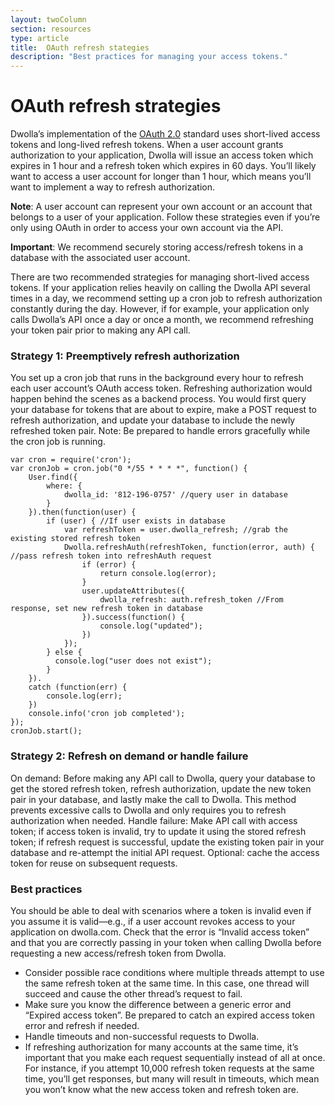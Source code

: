 ```yaml
---
layout: twoColumn
section: resources
type: article
title:  OAuth refresh stategies
description: "Best practices for managing your access tokens."
---
```


# OAuth refresh strategies

Dwolla’s implementation of the [OAuth 2.0](https://tools.ietf.org/html/rfc6749) standard uses short-lived access tokens and long-lived refresh tokens. When a user account grants authorization to your application, Dwolla will issue an access token which expires in 1 hour and a refresh token which expires in 60 days. You’ll likely want to access a user account for longer than 1 hour, which means you’ll want to implement a way to refresh authorization. 

**Note**: A user account can represent your own account or an account that belongs to a user of your application. Follow these strategies even if you’re only using OAuth in order to access  your own account via the API.

**Important**: We recommend securely storing access/refresh tokens in a database with the associated user account. 

There are two recommended strategies for managing short-lived access tokens. If your application relies heavily on calling the Dwolla API several times in a day, we recommend setting up a cron job to refresh authorization constantly during the day. However, if for example, your application only calls Dwolla’s API once a day or once a month, we recommend refreshing your token pair prior to making any API call.

### Strategy 1: Preemptively refresh authorization

You set up a cron job that runs in the background every hour to refresh each user account’s OAuth access token. Refreshing authorization would happen behind the scenes as a backend process. You would first query your database for tokens that are about to expire, make a POST request to refresh authorization, and update your database to include the newly refreshed token pair. Note: Be prepared to handle errors gracefully while the cron job is running. 

```
var cron = require('cron');
var cronJob = cron.job("0 */55 * * * *", function() {
    User.find({
        where: {
            dwolla_id: '812-196-0757' //query user in database
        }
    }).then(function(user) {
        if (user) { //If user exists in database
            var refreshToken = user.dwolla_refresh; //grab the existing stored refresh token
            Dwolla.refreshAuth(refreshToken, function(error, auth) { //pass refresh token into refreshAuth request
                if (error) {
                    return console.log(error);
                }
                user.updateAttributes({
                    dwolla_refresh: auth.refresh_token //From response, set new refresh token in database
                }).success(function() {
                    console.log("updated");
                })
            });
        } else {
          console.log("user does not exist");
        }
    }).
    catch (function(err) {
        console.log(err);
    })
    console.info('cron job completed');
});
cronJob.start();
```

### Strategy 2: Refresh on demand or handle failure 

On demand: Before making any API call to Dwolla, query your database to get the stored refresh token, refresh authorization, update the new token pair in your database, and lastly make the call to Dwolla. This method prevents excessive calls to Dwolla and only requires you to refresh authorization when needed.
Handle failure: Make API call with access token; if access token is invalid, try to update it using the stored refresh token; if refresh request is successful, update the existing token pair in your database and re-attempt the initial API request. Optional: cache the access token for reuse on subsequent requests.

### Best practices 

You should be able to deal with scenarios where a token is invalid even if you assume it is valid—e.g., if a user account revokes access to your application on dwolla.com. Check that the error is “Invalid access token” and that you are correctly passing in your token when calling Dwolla before requesting a new access/refresh token from Dwolla. 

- Consider possible race conditions where multiple threads attempt to use the same refresh token at the same time. In this case, one thread will succeed and cause the other thread’s request to fail. 
- Make sure you know the difference between a generic error and “Expired access token”. Be prepared to catch an expired access token error and refresh if needed. 
- Handle timeouts and non-successful requests to Dwolla.
- If refreshing authorization for many accounts at the same time, it’s important that you make each request sequentially instead of all at once.  For instance, if you attempt 10,000 refresh token requests at the same time, you’ll get responses, but many will result in timeouts, which mean you won’t know what the new access token and refresh token are.
